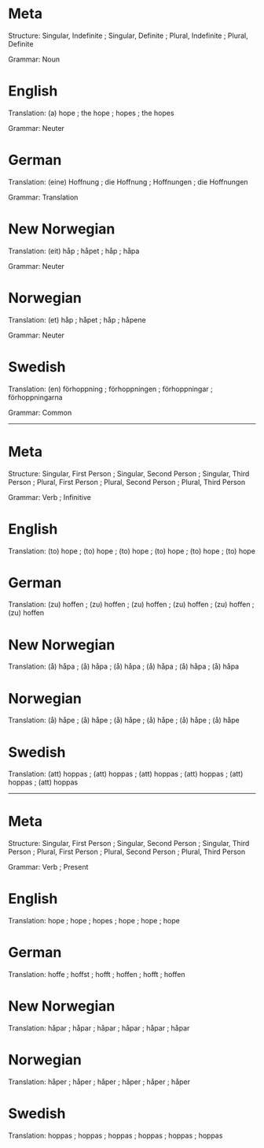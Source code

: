 Meta
====

Structure: Singular, Indefinite ; Singular, Definite ; Plural, Indefinite ; Plural, Definite

Grammar:   Noun



English
=======

Translation: (a) hope ; the hope ; hopes ; the hopes

Grammar:     Neuter



German
======

Translation: (eine) Hoffnung ; die Hoffnung ; Hoffnungen ; die Hoffnungen

Grammar:     Translation



New Norwegian
=============

Translation: (eit) håp ; håpet ; håp ; håpa

Grammar:     Neuter



Norwegian
=========

Translation: (et) håp ; håpet ; håp ; håpene

Grammar:     Neuter



Swedish
=======

Translation: (en) förhoppning ; förhoppningen ; förhoppningar ; förhoppningarna

Grammar:     Common



--------------------------------------------------------------------------------

Meta
====

Structure: Singular, First Person ; Singular, Second Person ; Singular, Third Person ;
           Plural, First Person   ; Plural, Second Person   ; Plural, Third Person

Grammar:   Verb ; Infinitive



English
=======

Translation: (to) hope ; (to) hope ; (to) hope ;
             (to) hope ; (to) hope ; (to) hope



German
======

Translation: (zu) hoffen ; (zu) hoffen ; (zu) hoffen ;
             (zu) hoffen ; (zu) hoffen ; (zu) hoffen



New Norwegian
=============

Translation: (å) håpa ; (å) håpa ; (å) håpa ;
             (å) håpa ; (å) håpa ; (å) håpa



Norwegian
=========

Translation: (å) håpe ; (å) håpe ; (å) håpe ;
             (å) håpe ; (å) håpe ; (å) håpe



Swedish
=======

Translation: (att) hoppas ; (att) hoppas ; (att) hoppas ;
             (att) hoppas ; (att) hoppas ; (att) hoppas



--------------------------------------------------------------------------------

Meta
====

Structure: Singular, First Person ; Singular, Second Person ; Singular, Third Person ;
           Plural, First Person   ; Plural, Second Person   ; Plural, Third Person

Grammar:   Verb ; Present



English
=======

Translation: hope ; hope ; hopes ;
             hope ; hope ; hope



German
======

Translation: hoffe  ; hoffst ; hofft  ;
             hoffen ; hofft  ; hoffen



New Norwegian
=============

Translation: håpar ; håpar ; håpar ;
             håpar ; håpar ; håpar



Norwegian
=========

Translation: håper ; håper ; håper ;
             håper ; håper ; håper



Swedish
=======

Translation: hoppas ; hoppas ; hoppas ;
             hoppas ; hoppas ; hoppas
